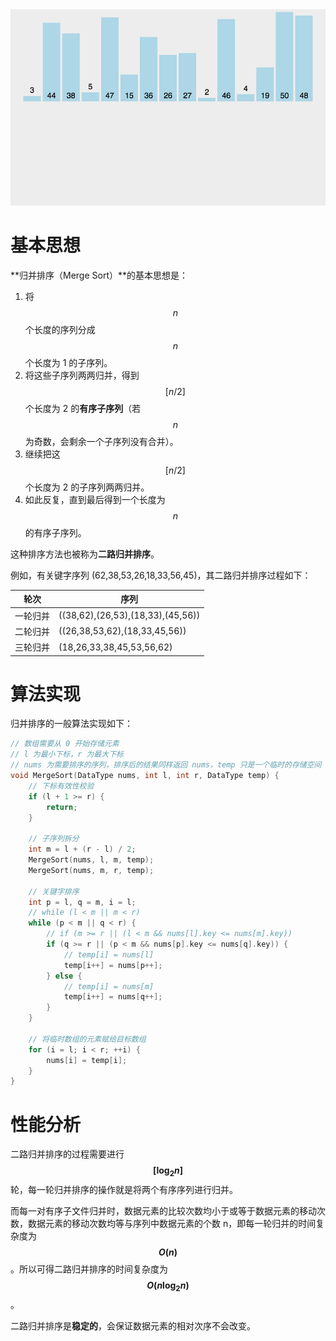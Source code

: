 <img src="./images/归并排序.gif" style="zoom:67%;" />

# 基本思想

**归并排序（Merge Sort）**的基本思想是：

1. 将 $$n$$ 个长度的序列分成 $$n$$ 个长度为 1 的子序列。
2. 将这些子序列两两归并，得到 $$[n/2]$$ 个长度为 2 的**有序子序列**（若 $$n$$ 为奇数，会剩余一个子序列没有合并）。
3. 继续把这 $$[n/2]$$ 个长度为 2 的子序列两两归并。
4. 如此反复，直到最后得到一个长度为 $$n$$ 的有序子序列。

这种排序方法也被称为**二路归并排序**。

例如，有关键字序列 (62,38,53,26,18,33,56,45)，其二路归并排序过程如下：

| 轮次     | 序列                              |
| -------- | --------------------------------- |
| 一轮归并 | ((38,62),(26,53),(18,33),(45,56)) |
| 二轮归并 | ((26,38,53,62),(18,33,45,56))     |
| 三轮归并 | (18,26,33,38,45,53,56,62)         |

# 算法实现

归并排序的一般算法实现如下：

```c
// 数组需要从 0 开始存储元素
// l 为最小下标，r 为最大下标
// nums 为需要排序的序列，排序后的结果同样返回 nums，temp 只是一个临时的存储空间
void MergeSort(DataType nums, int l, int r, DataType temp) {
    // 下标有效性校验
	if (l + 1 >= r) {
		return;
	}
    
	// 子序列拆分
	int m = l + (r - l) / 2;
	MergeSort(nums, l, m, temp);
	MergeSort(nums, m, r, temp);
    
	// 关键字排序
	int p = l, q = m, i = l;
    // while (l < m || m < r)
	while (p < m || q < r) {
        // if (m >= r || (l < m && nums[l].key <= nums[m].key))
		if (q >= r || (p < m && nums[p].key <= nums[q].key)) {
            // temp[i] = nums[l]
			temp[i++] = nums[p++];
		} else {
            // temp[i] = nums[m]
			temp[i++] = nums[q++];
		}
	}
    
    // 将临时数组的元素赋给目标数组
	for (i = l; i < r; ++i) {
		nums[i] = temp[i];
	}
}
```

# 性能分析

二路归并排序的过程需要进行 **$$[{\log}_{2}n]$$** 轮，每一轮归并排序的操作就是将两个有序序列进行归并。

而每一对有序子文件归并时，数据元素的比较次数均小于或等于数据元素的移动次数，数据元素的移动次数均等与序列中数据元素的个数 n，即每一轮归并的时间复杂度为 **$$O(n)$$**。所以可得二路归并排序的时间复杂度为 **$$O(n{\log}_{2}n)$$**。

二路归并排序是**稳定的**，会保证数据元素的相对次序不会改变。